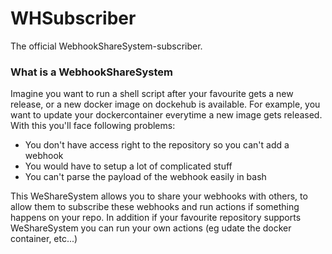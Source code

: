 # WHSubscriber
The official WebhookShareSystem-subscriber. 

### What is a WebhookShareSystem
Imagine you want to run a shell script after your favourite gets a new release, or a new docker image on dockehub is available. For example, you want to update your dockercontainer everytime a new image gets released. With this you'll face following problems:
- You don't have access right to the repository so you can't add a webhook
- You would have to setup a lot of complicated stuff
- You can't parse the payload of the webhook easily in bash

This WeShareSystem allows you to share your webhooks with others, to allow them to subscribe these webhooks and run actions if something happens on your repo. In addition if your favourite repository supports WeShareSystem you can run your own actions (eg udate the docker container, etc...)
